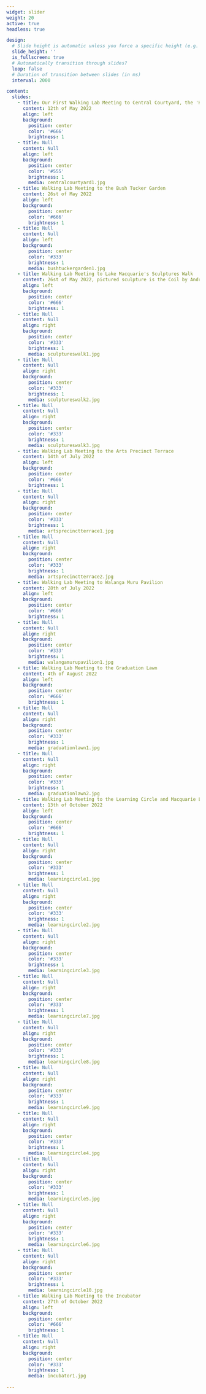 ```yaml
---
widget: slider
weight: 20
active: true
headless: true

design:
  # Slide height is automatic unless you force a specific height (e.g. '400px')
  slide_height: ''
  is_fullscreen: true
  # Automatically transition through slides?
  loop: false
  # Duration of transition between slides (in ms)
  interval: 2000

content:
  slides:
    - title: Our First Walking Lab Meeting to Central Courtyard, the 'Heart' of Wallumattagal Campus 
      content: 12th of May 2022
      align: left
      background:
        position: center
        color: '#666'
        brightness: 1
    - title: Null
      content: Null
      align: left
      background:
        position: center
        color: '#555'
        brightness: 1
        media: centralcourtyard1.jpg
    - title: Walking Lab Meeting to the Bush Tucker Garden 
      content: 26st of May 2022
      align: left
      background:
        position: center
        color: '#666'
        brightness: 1
    - title: Null
      content: Null
      align: left
      background:
        position: center
        color: '#333'
        brightness: 1
        media: bushtuckergarden1.jpg
    - title: Walking Lab Meeting to Lake Macquarie's Sculptures Walk
      content: 26st of May 2022, pictured sculpture is the Coil by Andrew Rogers (2003)
      align: left
      background:
        position: center
        color: '#666'
        brightness: 1
    - title: Null
      content: Null
      align: right
      background:
        position: center
        color: '#333'
        brightness: 1
        media: sculptureswalk1.jpg
    - title: Null
      content: Null
      align: right
      background:
        position: center
        color: '#333'
        brightness: 1
        media: sculptureswalk2.jpg
    - title: Null
      content: Null
      align: right
      background:
        position: center
        color: '#333'
        brightness: 1
        media: sculptureswalk3.jpg
    - title: Walking Lab Meeting to the Arts Precinct Terrace
      content: 14th of July 2022
      align: left
      background:
        position: center
        color: '#666'
        brightness: 1
    - title: Null
      content: Null
      align: right
      background:
        position: center
        color: '#333'
        brightness: 1
        media: artsprecinctterrace1.jpg
    - title: Null
      content: Null
      align: right
      background:
        position: center
        color: '#333'
        brightness: 1
        media: artsprecinctterrace2.jpg
    - title: Walking Lab Meeting to Walanga Muru Pavilion
      content: 28th of July 2022
      align: left
      background:
        position: center
        color: '#666'
        brightness: 1
    - title: Null
      content: Null
      align: right
      background:
        position: center
        color: '#333'
        brightness: 1
        media: walangamurupavilion1.jpg
    - title: Walking Lab Meeting to the Graduation Lawn
      content: 4th of August 2022
      align: left
      background:
        position: center
        color: '#666'
        brightness: 1
    - title: Null
      content: Null
      align: right
      background:
        position: center
        color: '#333'
        brightness: 1
        media: graduationlawn1.jpg
    - title: Null
      content: Null
      align: right
      background:
        position: center
        color: '#333'
        brightness: 1
        media: graduationlawn2.jpg
    - title: Walking Lab Meeting to the Learning Circle and Macquarie Lake
      content: 13th of October 2022
      align: left
      background:
        position: center
        color: '#666'
        brightness: 1
    - title: Null
      content: Null
      align: right
      background:
        position: center
        color: '#333'
        brightness: 1
        media: learningcircle1.jpg
    - title: Null
      content: Null
      align: right
      background:
        position: center
        color: '#333'
        brightness: 1
        media: learningcircle2.jpg
    - title: Null
      content: Null
      align: right
      background:
        position: center
        color: '#333'
        brightness: 1
        media: learningcircle3.jpg
    - title: Null
      content: Null
      align: right
      background:
        position: center
        color: '#333'
        brightness: 1
        media: learningcircle7.jpg
    - title: Null
      content: Null
      align: right
      background:
        position: center
        color: '#333'
        brightness: 1
        media: learningcircle8.jpg
    - title: Null
      content: Null
      align: right
      background:
        position: center
        color: '#333'
        brightness: 1
        media: learningcircle9.jpg
    - title: Null
      content: Null
      align: right
      background:
        position: center
        color: '#333'
        brightness: 1
        media: learningcircle4.jpg
    - title: Null
      content: Null
      align: right
      background:
        position: center
        color: '#333'
        brightness: 1
        media: learningcircle5.jpg
    - title: Null
      content: Null
      align: right
      background:
        position: center
        color: '#333'
        brightness: 1
        media: learningcircle6.jpg
    - title: Null
      content: Null
      align: right
      background:
        position: center
        color: '#333'
        brightness: 1
        media: learningcircle10.jpg
    - title: Walking Lab Meeting to the Incubator
      content: 27th of October 2022
      align: left
      background:
        position: center
        color: '#666'
        brightness: 1
    - title: Null
      content: Null
      align: right
      background:
        position: center
        color: '#333'
        brightness: 1
        media: incubator1.jpg
        
---
```

